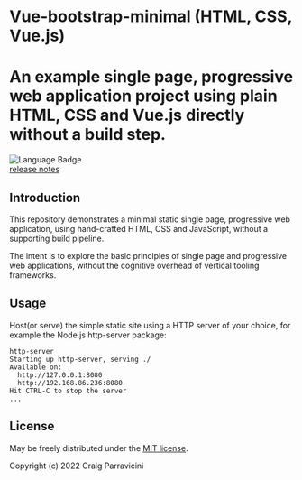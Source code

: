 # Vue-bootstrap-minimal (HTML, CSS, Vue.js)
An example single page, progressive web application project using plain HTML, CSS and Vue.js directly without a build step.
===================================

![Language Badge](https://img.shields.io/github/languages/top/alt-html/vue-bootstrap-minimal) <br/>
[release notes](https://github.com/alt-html/vue-bootstrap-minimal/blob/000/HISTORY.md)

<a name="intro">Introduction</a>
--------------------------------
This repository demonstrates a minimal static single page, progressive web application, using hand-crafted HTML, CSS and
JavaScript, without a supporting build pipeline.

The intent is to explore the basic principles of single page and progressive web applications, without the cognitive 
overhead of vertical tooling frameworks.

<a name="usage">Usage</a>
-------------------------

Host(or serve) the simple static site using a HTTP server of your choice, for example the Node.js http-server package:

```
http-server 
Starting up http-server, serving ./
Available on:
  http://127.0.0.1:8080
  http://192.168.86.236:8080
Hit CTRL-C to stop the server
...
```
<a name="license">License</a>
-----------------------------

May be freely distributed under the [MIT license](https://raw.githubusercontent.com/alt-html/vue-bootstrap-minimal/blob/000/LICENSE).

Copyright (c) 2022 Craig Parravicini
